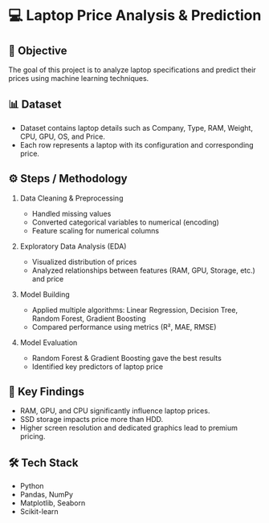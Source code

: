 # 💻 Laptop Price Analysis & Prediction

## 📌 Objective
The goal of this project is to analyze laptop specifications and predict their prices using machine learning techniques.  

## 📊 Dataset
- Dataset contains laptop details such as Company, Type, RAM, Weight, CPU, GPU, OS, and Price.  
- Each row represents a laptop with its configuration and corresponding price.  

## ⚙️ Steps / Methodology
1. Data Cleaning & Preprocessing  
   - Handled missing values  
   - Converted categorical variables to numerical (encoding)  
   - Feature scaling for numerical columns  

2. Exploratory Data Analysis (EDA)  
   - Visualized distribution of prices  
   - Analyzed relationships between features (RAM, GPU, Storage, etc.) and price  

3. Model Building  
   - Applied multiple algorithms: Linear Regression, Decision Tree, Random Forest, Gradient Boosting  
   - Compared performance using metrics (R², MAE, RMSE)  

4. Model Evaluation  
   - Random Forest & Gradient Boosting gave the best results  
   - Identified key predictors of laptop price  

## 📌 Key Findings
- RAM, GPU, and CPU significantly influence laptop prices.  
- SSD storage impacts price more than HDD.  
- Higher screen resolution and dedicated graphics lead to premium pricing.  

## 🛠 Tech Stack
- Python  
- Pandas, NumPy  
- Matplotlib, Seaborn  
- Scikit-learn  
